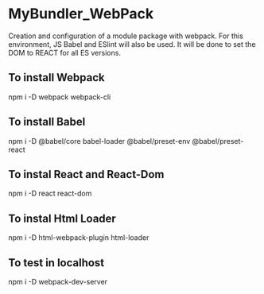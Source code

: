 # MyBundler_WebPack
Creation and configuration of a module package with webpack. For this environment, JS Babel and ESlint will also be used. It will be done to set the DOM to REACT for all ES versions.

## To install Webpack
npm i -D webpack webpack-cli 

## To install Babel
npm i -D @babel/core babel-loader @babel/preset-env @babel/preset-react 

## To instal React and React-Dom
npm i -D react react-dom

## To instal Html Loader 
npm i -D html-webpack-plugin html-loader

## To test in localhost
npm i -D webpack-dev-server